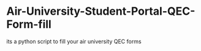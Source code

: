 # Air-University-Student-Portal-QEC-Form-fill
its a python script to fill your air university QEC forms
